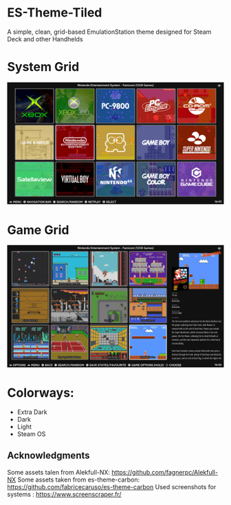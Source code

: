 # ES-Theme-Tiled 
A simple, clean, grid-based EmulationStation theme designed for Steam Deck and other Handhelds

# **System Grid**
![System Grid](./screenshots/systemgrid.png)

# **Game Grid**
![Game Grid](./screenshots/gamegrid.png)

# Colorways:
- Extra Dark
- Dark
- Light
- Steam OS

## **Acknowledgments**
Some assets talen from Alekfull-NX: https://github.com/fagnerpc/Alekfull-NX
Some assets taken from es-theme-carbon: https://github.com/fabricecaruso/es-theme-carbon
Used screenshots for systems : https://www.screenscraper.fr/